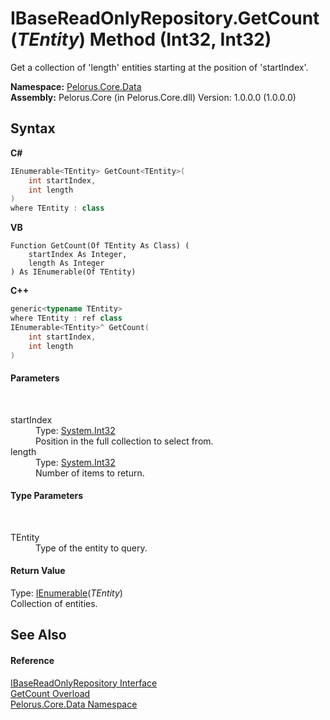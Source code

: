 # IBaseReadOnlyRepository.GetCount(*TEntity*) Method (Int32, Int32)
 

Get a collection of 'length' entities starting at the position of 'startIndex'.

**Namespace:**&nbsp;<a href="E27DB326">Pelorus.Core.Data</a><br />**Assembly:**&nbsp;Pelorus.Core (in Pelorus.Core.dll) Version: 1.0.0.0 (1.0.0.0)

## Syntax

**C#**<br />
``` C#
IEnumerable<TEntity> GetCount<TEntity>(
	int startIndex,
	int length
)
where TEntity : class

```

**VB**<br />
``` VB
Function GetCount(Of TEntity As Class) ( 
	startIndex As Integer,
	length As Integer
) As IEnumerable(Of TEntity)
```

**C++**<br />
``` C++
generic<typename TEntity>
where TEntity : ref class
IEnumerable<TEntity>^ GetCount(
	int startIndex, 
	int length
)
```


#### Parameters
&nbsp;<dl><dt>startIndex</dt><dd>Type: <a href="http://msdn2.microsoft.com/en-us/library/td2s409d" target="_blank">System.Int32</a><br />Position in the full collection to select from.</dd><dt>length</dt><dd>Type: <a href="http://msdn2.microsoft.com/en-us/library/td2s409d" target="_blank">System.Int32</a><br />Number of items to return.</dd></dl>

#### Type Parameters
&nbsp;<dl><dt>TEntity</dt><dd>Type of the entity to query.</dd></dl>

#### Return Value
Type: <a href="http://msdn2.microsoft.com/en-us/library/9eekhta0" target="_blank">IEnumerable</a>(*TEntity*)<br />Collection of entities.

## See Also


#### Reference
<a href="E4B31551">IBaseReadOnlyRepository Interface</a><br /><a href="F6AD8877">GetCount Overload</a><br /><a href="E27DB326">Pelorus.Core.Data Namespace</a><br />